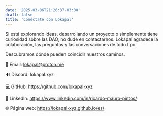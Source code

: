 ```yaml
---
date: '2025-03-06T21:26:37-03:00'
draft: false
title: 'Conéctate con Lokapal'
---
```


Si está explorando ideas, desarrollando un proyecto o simplemente tiene curiosidad sobre las DAO, no dude en contactarnos. Lokapal agradece la colaboración, las preguntas y las conversaciones de todo tipo.

Descubramos dónde pueden coincidir nuestros caminos.

📧 Email: lokapal@proton.me

🔊 Discord: lokapal.xyz

💻 GitHub: https://github.com/lokapal-xyz

🔗 LinkedIn: https://www.linkedin.com/in/ricardo-mauro-pintos/

🌐 Página web: https://lokapal-xyz.github.io/es/
